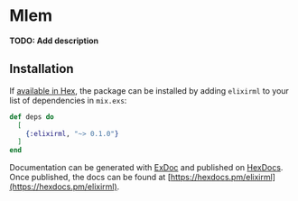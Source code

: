 # Mlem

**TODO: Add description**

## Installation

If [available in Hex](https://hex.pm/docs/publish), the package can be installed
by adding `elixirml` to your list of dependencies in `mix.exs`:

```elixir
def deps do
  [
    {:elixirml, "~> 0.1.0"}
  ]
end
```

Documentation can be generated with [ExDoc](https://github.com/elixir-lang/ex_doc)
and published on [HexDocs](https://hexdocs.pm). Once published, the docs can
be found at [https://hexdocs.pm/elixirml](https://hexdocs.pm/elixirml).
